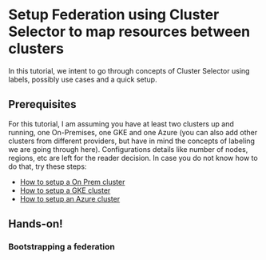 # Setup Federation using Cluster Selector to map resources between clusters

In this tutorial, we intent to go through concepts of Cluster Selector using labels, possibly use cases and a quick setup.

## Prerequisites

For this tutorial, I am assuming you have at least two clusters up and running, one On-Premises, one GKE and one Azure (you can also add other clusters from different providers, but have in mind the concepts of labeling we are going through here). Configurations details like number of nodes, regions, etc are left for the reader decision. In case you do not know how to do that, try these steps:

* [How to setup a On Prem cluster](https://github.com/walteraa/kubernetes_tutorials/tree/master/k8s-usage/k8s-on-prem)
* [How to setup a GKE cluster](https://github.com/walteraa/kubernetes_tutorials/tree/master/k8s-usage/k8s-gke)
* [How to setup an Azure cluster](https://github.com/walteraa/kubernetes_tutorials/tree/master/k8s-usage/k8s-azure)

## Hands-on!

### Bootstrapping a federation

